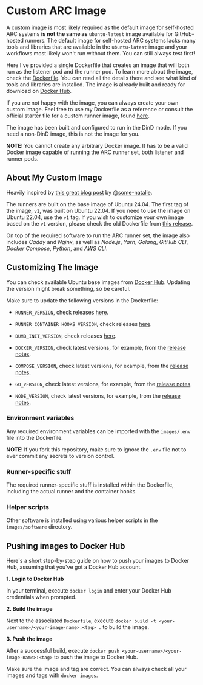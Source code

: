 # Custom ARC Image

A custom image is most likely required as the default image for self-hosted ARC systems **is not the same as** `ubuntu-latest` image available for GitHub-hosted runners. The default image for self-hosted ARC systems lacks many tools and libraries that are available in the `ubuntu-latest` image and your workflows most likely won't run without them. You can still always test first!

Here I've provided a single Dockerfile that creates an image that will both run as the listener pod and the runner pod. To learn more about the image, check the [Dockerfile](./Dockerfile "Dockerfile"). You can read all the details there and see what kind of tools and libraries are installed. The image is already built and ready for download on [Docker Hub](https://hub.docker.com/repository/docker/poser/custom-arc-runner/general "poser/custom-arc-runner | Docker Hub").

If you are not happy with the image, you can always create your own custom image. Feel free to use my Dockerfile as a reference or consult the official starter file for a custom runner image, found [here](https://docs.github.com/en/actions/hosting-your-own-runners/managing-self-hosted-runners-with-actions-runner-controller/about-actions-runner-controller#creating-your-own-runner-image "About Actions Runner Controller - GitHub Docs").

The image has been built and configured to run in the DinD mode. If you need a non-DinD image, this is not the image for you.

**NOTE**! You cannot create any arbitrary Docker image. It has to be a valid Docker image capable of running the ARC runner set, both listener and runner pods.

## About My Custom Image

Heavily inspired by [this great blog post](https://some-natalie.dev/blog/kubernoodles-pt-5/ "Creating custom images for actions-runner-controller | Some Natalie's corner of the internet") by [@some-natalie](https://github.com/some-natalie "some-natalie (Natalie Somersall)").

The runners are built on the base image of Ubuntu 24.04. The first tag of the image, `v1`, was built on Ubuntu 22.04. If you need to use the image on Ubuntu 22.04, use the `v1` tag. If you wish to customize your own image based on the `v1` version, please check the old Dockerfile from [this release](https://github.com/joonarafael/gh-arc-dind-kubernetes-for-dummies/releases/tag/v1 "Release v1: 2025-09-06: Init · joonarafael/gh-arc-dind-kubernetes-for-dummies").

On top of the required software to run the ARC runner set, the image also includes _Caddy_ and _Nginx_, as well as _Node.js_, _Yarn_, _Golang_, _GitHub CLI_, _Docker Compose_, _Python_, and _AWS CLI_.

## Customizing The Image

You can check available Ubuntu base images from [Docker Hub](https://hub.docker.com/_/ubuntu "ubuntu - Official Image | Docker Hub"). Updating the version might break something, so be careful.

Make sure to update the following versions in the Dockerfile:

- `RUNNER_VERSION`, check releases [here](https://github.com/actions/runner/releases "Releases • actions/runner").

- `RUNNER_CONTAINER_HOOKS_VERSION`, check releases [here](https://github.com/actions/runner-container-hooks/releases "Releases • actions/runner-container-hooks").

- `DUMB_INIT_VERSION`, check releases [here](https://github.com/Yelp/dumb-init/releases "Releases • Yelp/dumb-init").

- `DOCKER_VERSION`, check latest versions, for example, from the [release notes](https://docs.docker.com/tags/release-notes/ "Release notes | Docker Docs").

- `COMPOSE_VERSION`, check latest versions, for example, from the [release notes](https://docs.docker.com/compose/release-notes/ "Release notes | Docker Docs").

- `GO_VERSION`, check latest versions, for example, from the [release notes](https://go.dev/dl/ "All releases - The Go Programming Language").

- `NODE_VERSION`, check latest versions, for example, from the [release notes](https://nodejs.org/en/about/previous-releases "Node.js - Node.js Releases").

### Environment variables

Any required environment variables can be imported with the `images/.env` file into the Dockerfile.

**NOTE**! If you fork this repository, make sure to ignore the `.env` file not to ever commit any secrets to version control.

### Runner-specific stuff

The required runner-specific stuff is installed within the Dockerfile, including the actual runner and the container hooks.

### Helper scripts

Other software is installed using various helper scripts in the `images/software` directory.

## Pushing images to Docker Hub

Here's a short step-by-step guide on how to push your images to Docker Hub, assuming that you've got a Docker Hub account.

**1. Login to Docker Hub**

In your terminal, execute `docker login` and enter your Docker Hub credentials when prompted.

**2. Build the image**

Next to the associated `Dockerfile`, execute `docker build -t <your-username>/<your-image-name>:<tag> .` to build the image.

**3. Push the image**

After a successful build, execute `docker push <your-username>/<your-image-name>:<tag>` to push the image to Docker Hub.

Make sure the image and tag are correct. You can always check all your images and tags with `docker images`.

